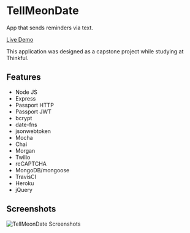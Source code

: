# TellMeonDate
App that sends reminders via text.

[Live Demo](http://tellmeon.date)

This application was designed as a capstone project while studying at Thinkful.

## Features
- Node JS
- Express
- Passport HTTP
- Passport JWT
- bcrypt
- date-fns
- jsonwebtoken
- Mocha
- Chai
- Morgan
- Twilio
- reCAPTCHA
- MongoDB/mongoose
- TravisCI
- Heroku
- jQuery

## Screenshots
![TellMeonDate Screenshots](https://andyamaya.com/downloads/tellmeon.date.png "TellMeonDate ScreenShots")



